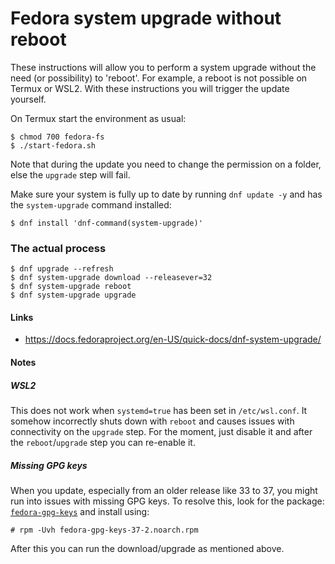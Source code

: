Fedora system upgrade without reboot
===================================

These instructions will allow you to perform a system upgrade without the need (or possibility) to 'reboot'. For example,
a reboot is not possible on Termux or WSL2. With these instructions you will trigger the update yourself.


On Termux start the environment as usual:
```
$ chmod 700 fedora-fs
$ ./start-fedora.sh
```
Note that during the update you need to change the permission on a folder, else the `upgrade` step will fail.

Make sure your system is fully up to date by running `dnf update -y` and has the `system-upgrade` command installed:

```
$ dnf install 'dnf-command(system-upgrade)'
```


### The actual process

```
$ dnf upgrade --refresh
$ dnf system-upgrade download --releasever=32
$ dnf system-upgrade reboot
$ dnf system-upgrade upgrade
```


#### Links

  * https://docs.fedoraproject.org/en-US/quick-docs/dnf-system-upgrade/


#### Notes

##### WSL2

This does not work when `systemd=true` has been set in `/etc/wsl.conf`. It somehow incorrectly shuts down with `reboot` and causes issues with connectivity on the `upgrade` step. For the moment, just disable it and after the `reboot`/`upgrade` step you can re-enable it.


##### Missing GPG keys

When you update, especially from an older release like 33 to 37, you might run into issues with missing GPG keys. To resolve this, look for the package: [`fedora-gpg-keys`](https://rpmfind.net/linux/rpm2html/search.php?query=fedora-gpg-keys) and install using:

```
# rpm -Uvh fedora-gpg-keys-37-2.noarch.rpm
```

After this you can run the download/upgrade as mentioned above.